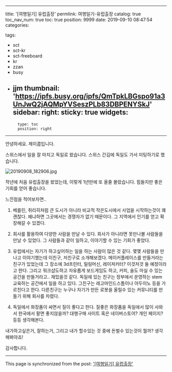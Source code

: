 
---
title: '[여행일기] 유럽출장'
permlink: 여행일기-유럽출장
catalog: true
toc_nav_num: true
toc: true
position: 9999
date: 2019-09-10 08:47:54
categories:

tags:
- sct
- sct-kr
- sct-freeboard
- kr
- zzan
- busy
- jjm
thumbnail: 'https://ipfs.busy.org/ipfs/QmTpkLBGspo91a3UnJwQ2jAQMpYVSeszPLb83DBPENYSkJ'
sidebar:
    right:
        sticky: true
widgets:
    -
        type: toc
        position: right
---


안녕하세요. 제이콥입니다. 

스위스에서 일을 잘 마치고 독일로 왔습니다. 스위스 간김에 독일도 가서 미팅하기로 했습니다.

![20190908_182906.jpg](https://ipfs.busy.org/ipfs/QmTpkLBGspo91a3UnJwQ2jAQMpYVSeszPLb83DBPENYSkJ)


작년에 처음 유럽출장을 왔었는데, 이렇게 1년만에 또 올줄 몰랐습니다. 힘들지만 좋은 기회를 얻어 좋습니다.

느낀점을 적어보자면..

1. 베를린, 취리히처럼 큰 도시가 아니라 비교적 작은도시에서 사업을 시작하는것이 꽤 괜찮다. 왜냐하면 그곳에서는 경쟁자가 없기 때문이다. 그 지역에서 인기를 얻고 확장해갈 수 있겠다.

2. 회사를 활용하여 다양한 사람을 만날 수 있다. 회사가 아니라면 못만나볼 사람들을 만날 수 있었다. 그 사람들과 같이 일하고, 이야기할 수 있는 기회가 좋았다. 

3. 유럽에서는 자기가 하고싶어하는 일을 하는 사람이 많은 것 같다. 몇몇 사람들을 만나고 이야기했는데 이친구, 저친구로 소개해보겠다. 메이커플레이스를 만들거라는 친구가 있었는데 그 장소에 3d프린터, 밀링머신, 레이져커터? 이것저것 둘 예정이라고 한다. 그리고 워크샵도하고 자유롭게 보드게임도 하고, 커피, 술도 마실 수 있는 공간을 만들거라고.. 재밌을것 같다.  독일에 있는 친구는 정부에서 운영하는 stem 교육하는 공간에서 일을 하고 있다. 그친구는 레고마인드스톰이나 아두이노 등을 가르친다고 한다. 다른친구는 누구나 자기가 만든 로봇을 올릴수 있는 커뮤니티를 만들기 위해 회사를 차렸다.

4. 독일에서 화장품이 싸면서 질이 좋다고 한다. 질좋은 화장품을 독일에서 많이 사와서 한국에서 팔면 좋지않을까? 대행구매 사이트 혹은 네이버스토어? 개인 페이지? 등등 생각해본다.


내가하고싶은거, 잘하는거, 그리고 내가 할수있는 것 중에 돈벌수 있는것이 뭘까? 생각해봐야죠! 

감사합니다.

- - -

This page is synchronized from the post: ['[여행일기] 유럽출장'](https://steempeak.com/@jacobyu/7wqrhp)
